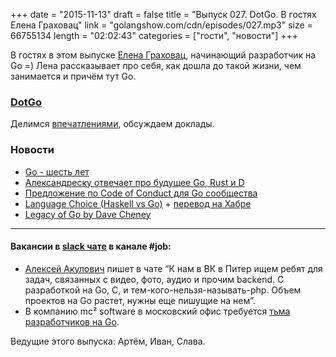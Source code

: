 +++
date = "2015-11-13"
draft = false
title = "Выпуск 027. DotGo. В гостях Елена Граховац"
link = "golangshow.com/cdn/episodes/027.mp3"
size = 66755134
length = "02:02:43"
categories = ["гости", "новости"]
+++

В гостях в этом выпуске [Елена Граховац](https://twitter.com/webdeva), начинающий разработчик на Go =) Лена рассказывает про себя, как дошла до такой жизни, чем занимается и причём тут Go.

### [DotGo](http://www.dotgo.eu)
Делимся [впечатлениями](https://www.flickr.com/photos/97226415@N08/sets/72157661133005275/), обсуждаем доклады.

### Новости
- [Go - шесть лет](https://blog.golang.org/6years)
- [Александреску отвечает про будущее Go, Rust и D](https://www.reddit.com/r/rust/comments/3s6mxr/which_language_has_the_brightest_future_in/)
- [Предложение по Code of Conduct для Go сообщества](https://github.com/golang/proposal/blob/master/design/13073-code-of-conduct.md)
- [Language Choice (Haskell vs Go)](https://honza.ca/2015/11/language-choice) + [перевод на Хабре](http://habrahabr.ru/post/270707/)
- [Legacy of Go by Dave Cheney](https://www.youtube.com/watch?v=_2d3KfRt4XU&feature=youtu.be)

----
#### Вакансии в [slack чате](http://4gophers.com/slack) в канале \#job:

- [Алексей Акулович](https://twitter.com/AterCattus) пишет в чате “К нам в ВК в Питер ищем ребят для задач, связанных с видео, фото, аудио и прочим backend. С разработкой на Go, C, и тем-кого-нельзя-называть-php. Объем проектов на Go растет, нужны еще пишущие на нем”.
- В компанию mc² software в московский офис требуется [тьма разработчиков на Go](https://www.facebook.com/alexey.palazhchenko/posts/985051201562043).

Ведущие этого выпуска: Артём, Иван, Слава.
